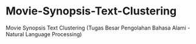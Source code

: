 # Movie-Synopsis-Text-Clustering
Movie Synopsis Text Clustering (Tugas Besar Pengolahan Bahasa Alami - Natural Language Processing)
